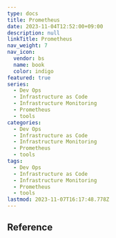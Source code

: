 ```yaml
---
type: docs
title: Prometheus
date: 2023-11-04T12:52:00+09:00
description: null
linkTitle: Prometheus
nav_weight: 7
nav_icon:
  vendor: bs
  name: book
  color: indigo
featured: true
series:
  - Dev Ops
  - Infrastructure as Code
  - Infrastructure Monitoring
  - Prometheus
  - tools
categories:
  - Dev Ops
  - Infrastructure as Code
  - Infrastructure Monitoring
  - Prometheus
  - tools
tags:
  - Dev Ops
  - Infrastructure as Code
  - Infrastructure Monitoring
  - Prometheus
  - tools
lastmod: 2023-11-07T16:17:48.778Z
---
```


## Reference
